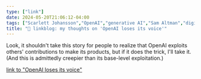 ```yaml
---
type: ["link"]
date: 2024-05-20T21:06:12-04:00
tags: ["Scarlett Johansson","OpenAI","generative AI","Sam Altman","digital labor"]
title: "🔗 linkblog: my thoughts on 'OpenAI loses its voice'"
---
```

Look, it shouldn't take this story for people to realize that OpenAI exploits others' contributions to make its products, but if it does the trick, I'll take it. (And this is admittedly creepier than its base-level exploitation.)

[link to "OpenAI loses its voice"](https://www.platformer.news/open-ai-scarlett-johansson-her-voice-sam-altman/)
